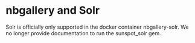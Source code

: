 # nbgallery and Solr 

Solr is officially only supported in the docker container nbgallery-solr. We no longer provide documentation to run the sunspot_solr gem.
